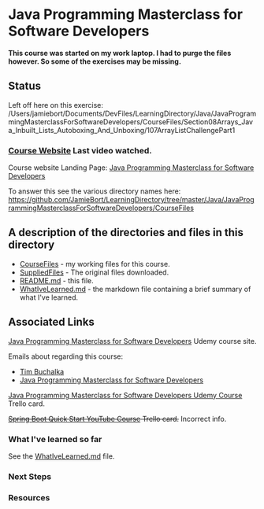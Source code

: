 # Java Programming Masterclass for Software Developers

**This course was started on my work laptop. I had to purge the files however. So some of the exercises may be missing.**

## Status
Left off here on this exercise: /Users/jamiebort/Documents/DevFiles/LearningDirectory/Java/JavaProgrammingMasterclassForSoftwareDevelopers/CourseFiles/Section08Arrays_Java_Inbuilt_Lists_Autoboxing_And_Unboxing/107ArrayListChallengePart1

### [Course Website](https://www.udemy.com/course/java-the-complete-java-developer-course/learn/lecture/3323790#overview) Last video watched.

Course website Landing Page: [Java Programming Masterclass for Software Developers](https://www.udemy.com/course/java-the-complete-java-developer-course/)


To answer this see the various directory names here: https://github.com/JamieBort/LearningDirectory/tree/master/Java/JavaProgrammingMasterclassForSoftwareDevelopers/CourseFiles

## A description of the directories and files in this directory
* [CourseFiles](https://github.com/JamieBort/LearningDirectory/tree/master/Java/Courses/JavaProgrammingMasterclassForSoftwareDevelopers/CourseFiles) - my working files for this course.
* [SuppliedFiles](https://github.com/JamieBort/LearningDirectory/tree/master/Java/Courses/JavaProgrammingMasterclassForSoftwareDevelopers/SuppliedFiles) - The original files downloaded.
* [README.md](https://github.com/JamieBort/LearningDirectory/blob/master/Java/Courses/JavaProgrammingMasterclassForSoftwareDevelopers/README.md) - this file.
* [WhatIveLearned.md](https://github.com/JamieBort/LearningDirectory/blob/master/Java/Courses/JavaProgrammingMasterclassForSoftwareDevelopers/WhatIveLearned.md) - the markdown file containing a brief summary of what I've learned.

## Associated Links
[Java Programming Masterclass for Software Developers](https://www.udemy.com/course/java-the-complete-java-developer-course/) Udemy course site.

Emails about regarding this course:
* [Tim Buchalka](https://mail.google.com/mail/u/0/#search/Tim+Buchalka)
* [Java Programming Masterclass for Software Developers](https://mail.google.com/mail/u/0/#search/Java+Programming+Masterclass+for+Software+Developers)

[Java Programming Masterclass for Software Developers Udemy Course](https://trello.com/c/FXZ4k4PL/459-java-programming-masterclass-for-software-developers-udemy-course) Trello card.

~~[Spring Boot Quick Start YouTube Course](https://trello.com/c/KUHSH6SS/462-spring-boot-quick-start-youtube-course) Trello card.~~ Incorrect info.

### What I've learned so far
See the [WhatIveLearned.md](https://github.com/JamieBort/LearningDirectory/blob/master/Java/Courses/JavaProgrammingMasterclassForSoftwareDevelopers/WhatIveLearned.md) file.



### Next Steps

### Resources